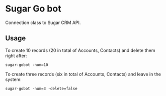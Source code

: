 # Sugar Go bot

Connection class to Sugar CRM API.

## Usage

To create 10 records (20 in total of Accounts, Contacts) and delete them right after:

    sugar-gobot -num=10

To create three records (six in total of Accounts, Contacts) and leave in the system:

    sugar-gobot -num=3 -delete=false

